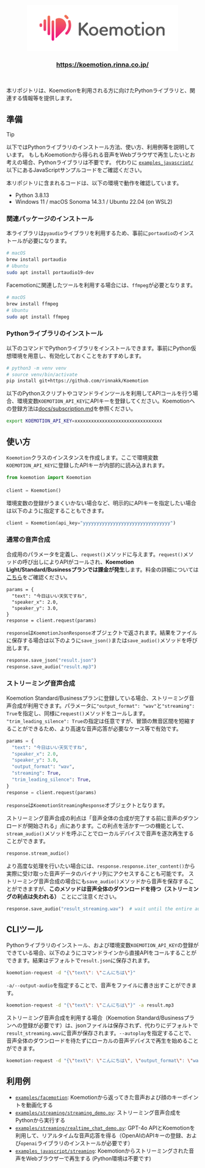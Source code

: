 <p align="center">
  <picture>
    <source media="(prefers-color-scheme: dark)" srcset="./assets/Koemotion_logo_1980_600_dark.png">
    <source media="(prefers-color-scheme: light)" srcset="./assets/Koemotion_logo_1980_600_light.png">
    <img alt="Koemotion" src="./assets/Koemotion_logo_1980_600_light.png" width="396" height="120" style="max-width: 100%;">
  </picture>
  <br/>
</p>

<h3 align="center">
    <a href="https://koemotion.rinna.co.jp/">https://koemotion.rinna.co.jp/</a>
</h3>
<br/>

本リポジトリは、Koemotionを利用される方に向けたPythonライブラリと、関連する情報等を提供します。

## 準備

> [!TIP]
> 以下ではPythonライブラリのインストール方法、使い方、利用例等を説明しています。
> もしもKoemotionから得られる音声をWebブラウザで再生したいとお考えの場合、Pythonライブラリは不要です。
> 代わりに [`examples_javascript/`](./examples_javascript/) 以下にあるJavaScriptサンプルコードをご確認ください。


本リポジトリに含まれるコードは、以下の環境で動作を確認しています。
- Python 3.8.13
- Windows 11 / macOS Sonoma 14.3.1 / Ubuntu 22.04 (on WSL2)

### 関連パッケージのインストール
本ライブラリは`pyaudio`ライブラリを利用するため、事前に`portaudio`のインストールが必要になります。
```sh
# macOS
brew install portaudio
# Ubuntu
sudo apt install portaudio19-dev
```
Facemotionに関連したツールを利用する場合には、`ffmpeg`が必要となります。
```sh
# macOS
brew install ffmpeg
# Ubuntu
sudo apt install ffmpeg
```

### Pythonライブラリのインストール
以下のコマンドでPythonライブラリをインストールできます。事前にPython仮想環境を用意し、有効化しておくことをおすすめします。
```sh
# python3 -m venv venv
# source venv/bin/activate
pip install git+https://github.com/rinnakk/Koemotion
```

以下のPythonスクリプトやコマンドラインツールを利用してAPIコールを行う場合、環境変数`KOEMOTION_API_KEY`にAPIキーを登録してください。Koemotionへの登録方法は[docs/subscription.md](./docs/subscription.md)を参照ください。
```sh
export KOEMOTION_API_KEY=xxxxxxxxxxxxxxxxxxxxxxxxxxxxxxxx
```

## 使い方
`Koemotion`クラスのインスタンスを作成します。ここで環境変数`KOEMOTION_API_KEY`に登録したAPIキーが内部的に読み込まれます。
```Python
from koemotion import Koemotion

client = Koemotion()
```
環境変数の登録がうまくいかない場合など、明示的にAPIキーを指定したい場合は以下のように指定することもできます。
```Python
client = Koemotion(api_key="yyyyyyyyyyyyyyyyyyyyyyyyyyyyyyyy")
```

### 通常の音声合成
合成用のパラメータを定義し、`request()`メソッドに与えます。`request()`メソッドの呼び出しによりAPIがコールされ、**Koemotion Light/Standard/Businessプランでは課金が発生**します。料金の詳細については[こちら](https://koemotion.rinna.co.jp/?section=pricing)をご確認ください。
```
params = {
  "text": "今日はいい天気ですね",
  "speaker_x": 2.0,
  "speaker_y": 3.0,
}
response = client.request(params)
```
`response`は`KoemotionJsonResponse`オブジェクトで返されます。結果をファイルに保存する場合は以下のように`save_json()`または`save_audio()`メソッドを呼び出します。
```Python
response.save_json("result.json")
response.save_audio("result.mp3")
```

### ストリーミング音声合成
Koemotion Standard/Businessプランに登録している場合、ストリーミング音声合成が利用できます。パラメータに`"output_format": "wav"`と`"streaming": True`を指定し、同様に`request()`メソッドをコールします。
`"trim_leading_silence": True`の指定は任意ですが、冒頭の無音区間を短縮することができるため、より高速な音声応答が必要なケース等で有効です。
```Python
params = {
  "text": "今日はいい天気ですね",
  "speaker_x": 2.0,
  "speaker_y": 3.0,
  "output_format": "wav",
  "streaming": True,
  "trim_leading_silence": True,
}
response = client.request(params)
```
`response`は`KoemotionStreamingResponse`オブジェクトとなります。

ストリーミング音声合成の利点は「音声全体の合成が完了する前に音声のダウンロードが開始される」点にあります。この利点を活かす一つの機能として、`stream_audio()`メソッドを呼ぶことでローカルデバイスで音声を逐次再生することができます。
```Python
response.stream_audio()
```
より高度な処理を行いたい場合には、`response.response.iter_content()`から実際に受け取った音声データのバイナリ列にアクセスすることも可能です。
ストリーミング音声合成の場合にも`save_audio()`メソッドから音声を保存することができますが、**このメソッドは音声全体のダウンロードを待つ（ストリーミングの利点は失われる）** ことにご注意ください。
```Python
response.save_audio("result_streaming.wav")  # wait until the entire audio is downloaded
```

## CLIツール
Pythonライブラリのインストール、および環境変数`KOEMOTION_API_KEY`の登録ができている場合、以下のようにコマンドラインから直接APIをコールすることができます。結果はデフォルトで`result.json`に保存されます。
```sh
koemotion-request -d "{\"text\": \"こんにちは\"}"
```
`-a/--output-audio`を指定することで、音声をファイルに書き出すことができます。
```sh
koemotion-request -d "{\"text\": \"こんにちは\"}" -a result.mp3 
```
ストリーミング音声合成を利用する場合（Koemotion Standard/Businessプランへの登録が必要です）は、jsonファイルは保存されず、代わりにデフォルトで`result_streaming.wav`に音声が保存されます。`--autoplay`を指定することで、音声全体のダウンロードを待たずにローカルの音声デバイスで再生を始めることができます。
```sh
koemotion-request -d "{\"text\": \"こんにちは\", \"output_format\": \"wav\", \"streaming\": true, \"trim_leading_silence\": true}" --autoplay
```


## 利用例
- [`examples/facemotion`](./examples/facemotion): Koemotionから返ってきた音声および顔のキーポイントを動画化する
- [`examples/streaming/streaming_demo.py`](./examples/streaming/streaming_demo.py): ストリーミング音声合成をPythonから実行する
- [`examples/streaming/realtime_chat_demo.py`](./examples/streaming/realtime_chat_demo.py): GPT-4o APIとKoemotionを利用して、リアルタイムな音声応答を得る（OpenAIのAPIキーの登録、および`openai`ライブラリのインストールが必要です）
- [`examples_javascript/streaming`](./examples_javascript/streaming): Koemotionからストリーミングされた音声をWebブラウザーで再生する (Python環境は不要です)
